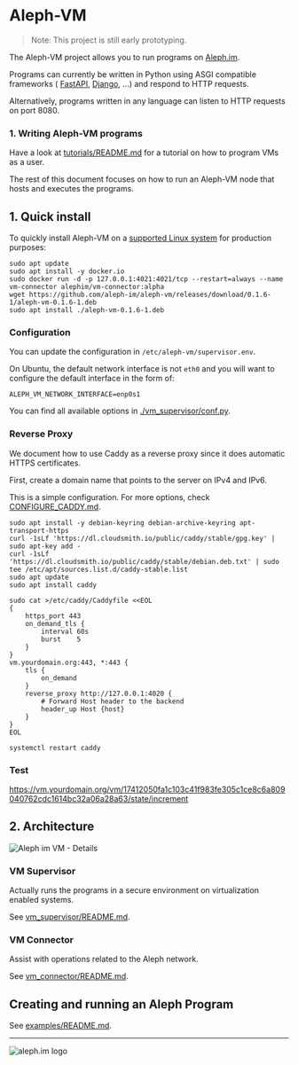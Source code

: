 # Aleph-VM

> Note: This project is still early prototyping.

The Aleph-VM project allows you to run programs on [Aleph.im](https://aleph.im/).

Programs can currently be written in Python using ASGI compatible frameworks (
[FastAPI](https://github.com/tiangolo/fastapi), 
[Django](https://docs.djangoproject.com/en/3.0/topics/async/),
...) and respond to HTTP requests. 

Alternatively, programs written in any language can listen to HTTP requests on port 8080.

### 1. Writing Aleph-VM programs

Have a look at [tutorials/README.md](tutorials/README.md) for a tutorial on how to program VMs
as a user.

The rest of this document focuses on how to run an Aleph-VM node that hosts and executes the programs. 

## 1. Quick install

To quickly install Aleph-VM on a [supported Linux system](./vm_supervisor/README.md#1-supported-platforms)
for production purposes:

```shell
sudo apt update
sudo apt install -y docker.io
sudo docker run -d -p 127.0.0.1:4021:4021/tcp --restart=always --name vm-connector alephim/vm-connector:alpha
wget https://github.com/aleph-im/aleph-vm/releases/download/0.1.6-1/aleph-vm-0.1.6-1.deb
sudo apt install ./aleph-vm-0.1.6-1.deb
```

### Configuration

You can update the configuration in `/etc/aleph-vm/supervisor.env`. 

On Ubuntu, the default network interface is not `eth0` and you will want to configure the default interface in the form of:
```
ALEPH_VM_NETWORK_INTERFACE=enp0s1
```

You can find all available options in [./vm_supervisor/conf.py](./vm_supervisor/conf.py).

### Reverse Proxy

We document how to use Caddy as a reverse proxy since it does automatic HTTPS certificates.

First, create a domain name that points to the server on IPv4 and IPv6.

This is a simple configuration. For more options, check [CONFIGURE_CADDY.md](CONFIGURE_CADDY.md).
```shell
sudo apt install -y debian-keyring debian-archive-keyring apt-transport-https
curl -1sLf 'https://dl.cloudsmith.io/public/caddy/stable/gpg.key' | sudo apt-key add -
curl -1sLf 'https://dl.cloudsmith.io/public/caddy/stable/debian.deb.txt' | sudo tee /etc/apt/sources.list.d/caddy-stable.list
sudo apt update
sudo apt install caddy

sudo cat >/etc/caddy/Caddyfile <<EOL
{
    https_port 443
    on_demand_tls {
        interval 60s
        burst    5
    }
}
vm.yourdomain.org:443, *:443 {
    tls {
        on_demand
    }
    reverse_proxy http://127.0.0.1:4020 {
        # Forward Host header to the backend
        header_up Host {host}
    }
} 
EOL

systemctl restart caddy
```

### Test

https://vm.yourdomain.org/vm/17412050fa1c103c41f983fe305c1ce8c6a809040762cdc1614bc32a06a28a63/state/increment

## 2. Architecture

![Aleph im VM - Details](https://user-images.githubusercontent.com/404665/127126908-3225a633-2c36-4129-8766-9810f2fcd7d6.png)

### VM Supervisor

Actually runs the programs in a secure environment on virtualization enabled systems. 

See [vm_supervisor/README.md](./vm_supervisor/README.md).

### VM Connector

Assist with operations related to the Aleph network.

See [vm_connector/README.md](./vm_connector/README.md).

## Creating and running an Aleph Program 

See [examples/README.md](./examples/README.md).

---

![aleph.im logo](https://aleph.im/assets/img/logo-wide.1832dbae.svg)
